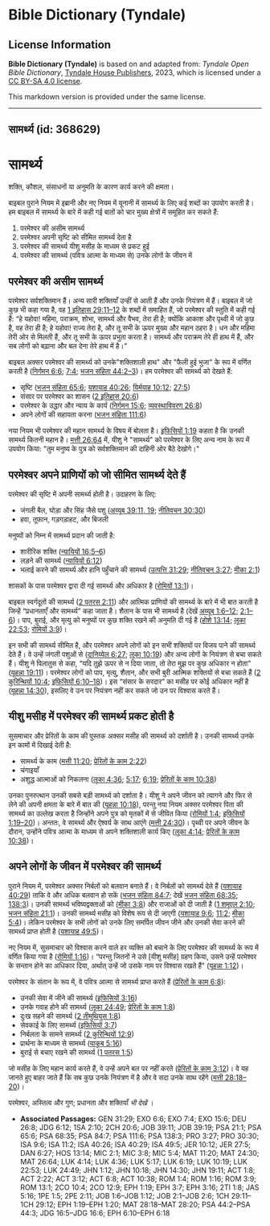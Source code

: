# Bible Dictionary (Tyndale)

## License Information

**Bible Dictionary (Tyndale)** is based on and adapted from: _Tyndale Open Bible Dictionary_, [Tyndale House Publishers](https://tyndaleopenresources.com/), 2023, which is licensed under a [CC BY-SA 4.0 license](https://creativecommons.org/licenses/by-sa/4.0/legalcode.en).

This markdown version is provided under the same license.



--------------------------------

## सामर्थ्य (id: 368629)

सामर्थ्य
========

शक्ति, कौशल, संसाधनों या अनुमति के कारण कार्य करने की क्षमता।

बाइबल पुराने नियम में इब्रानी और नए नियम में यूनानी में सामर्थ्य के लिए कई शब्दों का उपयोग करती है। हम बाइबल में सामर्थ्य के बारे में कही गई बातों को चार मुख्य क्षेत्रों में समूहित कर सकते हैं:

1. परमेश्वर की असीम सामर्थ्य
2. परमेश्वर अपनी सृष्टि को सीमित सामर्थ्य देता है
3. परमेश्वर की सामर्थ्य यीशु मसीह के माध्यम से प्रकट हुई
4. परमेश्वर की सामर्थ्य (पवित्र आत्मा के माध्यम से) उनके लोगों के जीवन में

परमेश्वर की असीम सामर्थ्य
-------------------------

परमेश्वर सर्वशक्तिमान हैं। अन्य सारी शक्तियाँ उन्हीं से आती हैं और उनके नियंत्रण में हैं। बाइबल में जो कुछ भी कहा गया है, वह [1 इतिहास 29:11–12](https://ref.ly/1Chr29:11-1Chr29:12) के शब्दों में समाहित हैं, जो परमेश्वर की स्तुति में कही गई हैं: “हे यहोवा! महिमा, पराक्रम, शोभा, सामर्थ्य और वैभव, तेरा ही है; क्योंकि आकाश और पृथ्वी में जो कुछ है, वह तेरा ही है; हे यहोवा! राज्य तेरा है, और तू सभी के ऊपर मुख्य और महान ठहरा है। धन और महिमा तेरी ओर से मिलती हैं, और तू सभी के ऊपर प्रभुता करता है। सामर्थ्य और पराक्रम तेरे ही हाथ में हैं, और सब लोगों को बढ़ाना और बल देना तेरे हाथ में है।”

बाइबल अक्सर परमेश्वर की सामर्थ्य को उनके"शक्तिशाली हाथ" और "फैली हुई भुजा" के रूप में वर्णित करती है ([निर्गमन 6:6](https://ref.ly/Exod6:6); [7:4](https://ref.ly/Exod7:4); [भजन संहिता 44:2–3](https://ref.ly/Ps44:2-Ps44:3))। हम परमेश्वर की सामर्थ्य को देखते हैं:

* सृष्टि ([भजन संहिता 65:6](https://ref.ly/Ps65:6); [यशायाह 40:26](https://ref.ly/Isa40:26); [यिर्मयाह 10:12](https://ref.ly/Jer10:12); [27:5](https://ref.ly/Jer27:5))
* संसार पर परमेश्वर का शासन ([2 इतिहास 20:6](https://ref.ly/2Chr20:6))
* परमेश्वर के उद्धार और न्याय के कार्य ([निर्गमन 15:6](https://ref.ly/Exod15:6); [व्यवस्थाविवरण 26:8](https://ref.ly/Deut26:8))
* अपने लोगों की सहायता करना ([भजन संहिता 111:6](https://ref.ly/Ps111:6))

नया नियम भी परमेश्वर की महान सामर्थ्य के विषय में बोलता है। [इफिसियों 1:19](https://ref.ly/Eph1:19) कहता है कि उनकी सामर्थ्य कितनी महान है। [मत्ती 26:64](https://ref.ly/Matt26:64) में, यीशु ने "सामर्थ्य" को परमेश्वर के लिए अन्य नाम के रूप में उपयोग किया: "तुम मनुष्य के पुत्र को सर्वशक्तिमान की दाहिनी ओर बैठे देखोगे।"

परमेश्वर अपने प्राणियों को जो सीमित सामर्थ्य देते हैं
-----------------------------------------------------

परमेश्वर की सृष्टि में अपनी सामर्थ्य होती है। उदाहरण के लिए:

* जंगली बैल, घोड़ा और सिंह जैसे पशु ([अय्यूब 39:11, 19](https://ref.ly/Job39:11,Job39:19); [नीतिवचन 30:30](https://ref.ly/Prov30:30))
* हवा, तूफान, गड़गड़ाहट, और बिजली

मनुष्यों को निम्न में सामर्थ्य प्रदान की जाती है:

* शारीरिक शक्ति ([न्यायियों 16:5–6](https://ref.ly/Judg16:5-Judg16:6))
* लड़ने की सामर्थ्य ([न्यायियों 6:12](https://ref.ly/Judg6:12))
* भलाई करने की सामर्थ्य और हानि पहुँचाने की सामर्थ्य ([उत्पत्ति 31:29](https://ref.ly/Gen31:29); [नीतिवचन 3:27](https://ref.ly/Prov3:27); [मीका 2:1](https://ref.ly/Mic2:1))

शासकों के पास परमेश्वर द्वारा दी गई सामर्थ्य और अधिकार है ([रोमियों 13:1](https://ref.ly/Rom13:1))।

बाइबल स्वर्गदूतों की सामर्थ्य ([2 पतरस 2:11](https://ref.ly/2Pet2:11)) और आत्मिक प्राणियों की सामर्थ्य के बारे में भी बात करती है जिन्हें “प्रधानताएँ और सामर्थ्य” कहा जाता है। शैतान के पास भी सामर्थ्य है (देखें [अय्यूब 1:6–12](https://ref.ly/Job1:6-Job1:12); [2:1–6](https://ref.ly/Job2:1-Job2:6))। पाप, बुराई, और मृत्यु को मनुष्यों पर कुछ शक्ति रखने की अनुमति दी गई है ([होशे 13:14](https://ref.ly/Hos13:14); [लूका 22:53](https://ref.ly/Luke22:53); [रोमियों 3:9](https://ref.ly/Rom3:9))।

इन सभी की सामर्थ्य सीमित है, और परमेश्वर अपने लोगों को इन सभी शक्तियों पर विजय पाने की सामर्थ्य देते हैं। वे उन्हें जंगली पशुओं से ([दानिय्येल 6:27](https://ref.ly/Dan6:27); [लूका 10:19](https://ref.ly/Luke10:19)) और अन्य लोगों के नियंत्रण से बचा सकते हैं। यीशु ने पिलातुस से कहा, “यदि तुझे ऊपर से न दिया जाता, तो तेरा मुझ पर कुछ अधिकार न होता” ([यूहन्ना 19:11](https://ref.ly/John19:11))। परमेश्वर लोगों को पाप, मृत्यु, शैतान, और सभी बुरी आत्मिक शक्तियों से बचा सकते हैं ([2 कुरिन्थियों 10:4](https://ref.ly/2Cor10:4); [इफिसियों 6:10–18](https://ref.ly/Eph6:10-Eph6:18))। इस “संसार के सरदार” का मसीह पर कोई अधिकार नहीं है ([यूहन्ना 14:30](https://ref.ly/John14:30)), इसलिए वे उन पर नियंत्रण नहीं कर सकते जो उन पर विश्वास करते हैं।

यीशु मसीह में परमेश्वर की सामर्थ्य प्रकट होती है
------------------------------------------------

सुसमाचार और प्रेरितों के काम की पुस्तक अक्सर मसीह की सामर्थ्य को दर्शाती है। उनकी सामर्थ्य उनके इन कामों में दिखाई देती है:

* सामर्थ्य के काम ([मत्ती 11:20](https://ref.ly/Matt11:20); [प्रेरितों के काम 2:22](https://ref.ly/Acts2:22))
* चंगाइयाँ
* अशुद्ध आत्माओं को निकलना ([लूका 4:36](https://ref.ly/Luke4:36); [5:17](https://ref.ly/Luke5:17); [6:19](https://ref.ly/Luke6:19); [प्रेरितों के काम 10:38](https://ref.ly/Acts10:38))

उनका पुनरुत्थान उनकी सबसे बड़ी सामर्थ्य को दर्शाता है। यीशु ने अपने जीवन को त्यागने और फिर से लेने की अपनी क्षमता के बारे में बात की ([यूहन्ना 10:18](https://ref.ly/John10:18)), परन्तु नया नियम अक्सर परमेश्वर पिता की सामर्थ्य का उल्लेख करता है जिन्होंने अपने पुत्र को मृतकों में से जीवित किया ([रोमियों 1:4](https://ref.ly/Rom1:4); [इफिसियों 1:19–20](https://ref.ly/Eph1:19-Eph1:20))। अन्ततः, वे सामर्थ्य और ऐश्वर्य के साथ आएंगे ([मत्ती 24:30](https://ref.ly/Matt24:30))। पृथ्वी पर अपने जीवन के दौरान, उन्होंने पवित्र आत्मा के माध्यम से अपने शक्तिशाली कार्य किए ([लूका 4:14](https://ref.ly/Luke4:14); [प्रेरितों के काम 10:38](https://ref.ly/Acts10:38))।

अपने लोगों के जीवन में परमेश्वर की सामर्थ्य
-------------------------------------------

पुराने नियम में, परमेश्वर अक्सर निर्बलों को बलवान बनाते हैं। वे निर्बलों को सामर्थ्य देते हैं ([यशायाह 40:29](https://ref.ly/Isa40:29)) ताकि वे और अधिक बलवान हो सकें ([भजन संहिता 84:7](https://ref.ly/Ps84:7); देखें [भजन संहिता 68:35](https://ref.ly/Ps68:35); [138:3](https://ref.ly/Ps138:3))। उनकी सामर्थ्य भविष्यद्वक्ताओं को ([मीका 3:8](https://ref.ly/Mic3:8)) और राजाओं को दी जाती है ([1 शमूएल 2:10](https://ref.ly/1Sam2:10); [भजन संहिता 21:1](https://ref.ly/Ps21:1))। उनकी सामर्थ्य मसीह को विशेष रूप से दी जाएगी ([यशायाह 9:6](https://ref.ly/Isa9:6); [11:2](https://ref.ly/Isa11:2); [मीका 5:4](https://ref.ly/Mic5:4))। लेकिन परमेश्वर के सभी लोगों को उनके लिए समर्पित जीवन जीने और उनकी सेवा करने की सामर्थ्य प्राप्त होती है ([यशायाह 49:5](https://ref.ly/Isa49:5))।

नए नियम में, सुसमाचार को विश्वास करने वाले हर व्यक्ति को बचाने के लिए परमेश्वर की सामर्थ्य के रूप में वर्णित किया गया है ([रोमियों 1:16](https://ref.ly/Rom1:16))। “परन्तु जितनों ने उसे \[यीशु मसीह] ग्रहण किया, उसने उन्हें परमेश्वर के सन्तान होने का अधिकार दिया, अर्थात् उन्हें जो उसके नाम पर विश्वास रखते हैं” ([यूहन्ना 1:12](https://ref.ly/John1:12))।

परमेश्वर के संतान के रूप में, वे पवित्र आत्मा से सामर्थ्य प्राप्त करते हैं ([प्रेरितों के काम 6:8](https://ref.ly/Acts6:8)):

* उनकी सेवा में जीने की सामर्थ्य ([इफिसियों 3:16](https://ref.ly/Eph3:16))
* उनके गवाह होने की सामर्थ्य ([लूका 24:49](https://ref.ly/Luke24:49); [प्रेरितों के काम 1:8](https://ref.ly/Acts1:8))
* दुःख सहने की सामर्थ्य ([2 तीमुथियुस 1:8](https://ref.ly/2Tim1:8))
* सेवकाई के लिए सामर्थ्य ([इफिसियों 3:7](https://ref.ly/Eph3:7))
* निर्बलता के सामने सामर्थ्य ([2 कुरिन्थियों 12:9](https://ref.ly/2Cor12:9))
* प्रार्थना के माध्यम से सामर्थ्य ([याकूब 5:16](https://ref.ly/Jas5:16))
* बुराई से बचाए रखने की सामर्थ्य ([1 पतरस 1:5](https://ref.ly/1Pet1:5))

जो मसीह के लिए महान कार्य करते हैं, वे उन्हें अपने बल पर नहीं करते ([प्रेरितों के काम 3:12](https://ref.ly/Acts3:12))। वे यह जानते हुए बाहर जाते हैं कि सब कुछ उनके नियंत्रण में है और वे सदा उनके साथ रहेंगे ([मत्ती 28:18–20](https://ref.ly/Matt28:18-Matt28:20))।

परमेश्वर, अस्तित्व और गुण; प्रधानता और शक्तियाँ *भी देखें* ।

* **Associated Passages:** GEN 31:29; EXO 6:6; EXO 7:4; EXO 15:6; DEU 26:8; JDG 6:12; 1SA 2:10; 2CH 20:6; JOB 39:11; JOB 39:19; PSA 21:1; PSA 65:6; PSA 68:35; PSA 84:7; PSA 111:6; PSA 138:3; PRO 3:27; PRO 30:30; ISA 9:6; ISA 11:2; ISA 40:26; ISA 40:29; ISA 49:5; JER 10:12; JER 27:5; DAN 6:27; HOS 13:14; MIC 2:1; MIC 3:8; MIC 5:4; MAT 11:20; MAT 24:30; MAT 26:64; LUK 4:14; LUK 4:36; LUK 5:17; LUK 6:19; LUK 10:19; LUK 22:53; LUK 24:49; JHN 1:12; JHN 10:18; JHN 14:30; JHN 19:11; ACT 1:8; ACT 2:22; ACT 3:12; ACT 6:8; ACT 10:38; ROM 1:4; ROM 1:16; ROM 3:9; ROM 13:1; 2CO 10:4; 2CO 12:9; EPH 1:19; EPH 3:7; EPH 3:16; 2TI 1:8; JAS 5:16; 1PE 1:5; 2PE 2:11; JOB 1:6–JOB 1:12; JOB 2:1–JOB 2:6; 1CH 29:11–1CH 29:12; EPH 1:19–EPH 1:20; MAT 28:18–MAT 28:20; PSA 44:2–PSA 44:3; JDG 16:5–JDG 16:6; EPH 6:10–EPH 6:18

